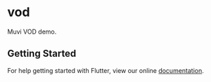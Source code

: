 # vod

Muvi VOD demo.

## Getting Started

For help getting started with Flutter, view our online
[documentation](https://flutter.io/).
